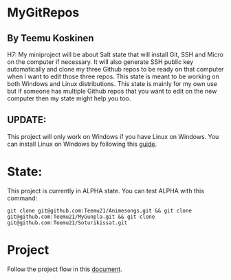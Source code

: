 # MyGitRepos

## By Teemu Koskinen

H7: My miniproject will be about Salt state that will install Git, SSH and Micro on the computer if necessary. It will also generate SSH public key automatically and clone my three Github repos to be ready on that computer when I want to edit those three repos. This state is meant to be working on both Windows and Linux distributions. This state is mainly for my own use but if someone has multiple Github repos that you want to edit on the new computer then my state might help you too. 

## UPDATE:

This project will only work on Windows if you have Linux on Windows. You can install Linux on Windows by following this [guide](https://itsfoss.com/install-bash-on-windows/).

# State:

This project is currently in ALPHA state. You can test ALPHA with this command:

	git clone git@github.com:Teemu21/Animesongs.git && git clone git@github.com:Teemu21/MyGunpla.git && git clone git@github.com:Teemu21/Soturikissat.git 
 
# Project 

Follow the project flow in this [document](https://github.com/Teemu21/MyGitRepos/blob/main/Project.md).
	
